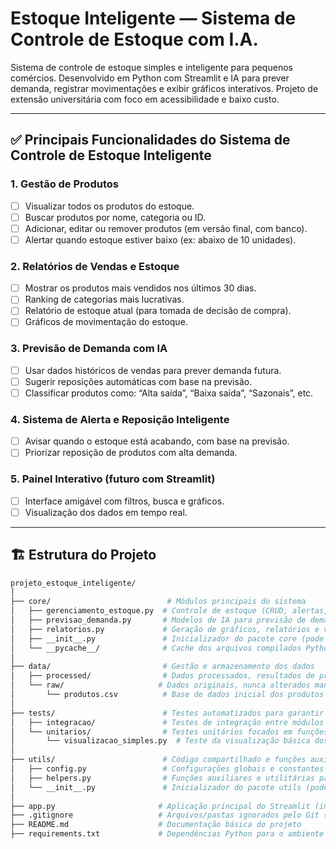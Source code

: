 # Estoque Inteligente — Sistema de Controle de Estoque com I.A.
Sistema de controle de estoque simples e inteligente para pequenos comércios. Desenvolvido em Python com Streamlit e IA para prever demanda, registrar movimentações e exibir gráficos interativos. Projeto de extensão universitária com foco em acessibilidade e baixo custo.

---

## ✅ Principais Funcionalidades do Sistema de Controle de Estoque Inteligente

### 1. **Gestão de Produtos**

* [ ] Visualizar todos os produtos do estoque.
* [ ] Buscar produtos por nome, categoria ou ID.
* [ ] Adicionar, editar ou remover produtos (em versão final, com banco).
* [ ] Alertar quando estoque estiver baixo (ex: abaixo de 10 unidades).

### 2. **Relatórios de Vendas e Estoque**

* [ ] Mostrar os produtos mais vendidos nos últimos 30 dias.
* [ ] Ranking de categorias mais lucrativas.
* [ ] Relatório de estoque atual (para tomada de decisão de compra).
* [ ] Gráficos de movimentação do estoque.

### 3. **Previsão de Demanda com IA**

* [ ] Usar dados históricos de vendas para prever demanda futura.
* [ ] Sugerir reposições automáticas com base na previsão.
* [ ] Classificar produtos como: “Alta saída”, “Baixa saída”, “Sazonais”, etc.

### 4. **Sistema de Alerta e Reposição Inteligente**

* [ ] Avisar quando o estoque está acabando, com base na previsão.
* [ ] Priorizar reposição de produtos com alta demanda.

### 5. **Painel Interativo (futuro com Streamlit)**

* [ ] Interface amigável com filtros, busca e gráficos.
* [ ] Visualização dos dados em tempo real.

---

## 🏗️ Estrutura do Projeto

```bash
projeto_estoque_inteligente/
│
├── core/                          # Módulos principais do sistema
│   ├── gerenciamento_estoque.py  # Controle de estoque (CRUD, alertas, manipulação dos dados dos produtos)
│   ├── previsao_demanda.py       # Modelos de IA para previsão de demanda e comportamento do estoque
│   ├── relatorios.py             # Geração de gráficos, relatórios e visualizações para análise
│   ├── __init__.py               # Inicializador do pacote core (pode ficar vazio)
│   └── __pycache__/              # Cache dos arquivos compilados Python (gerado automaticamente)
│
├── data/                         # Gestão e armazenamento dos dados
│   ├── processed/                # Dados processados, resultados de previsões, arquivos intermediários
│   └── raw/                     # Dados originais, nunca alterados manualmente
│       └── produtos.csv          # Base de dados inicial dos produtos em CSV
│
├── tests/                        # Testes automatizados para garantir qualidade e funcionamento
│   ├── integracao/               # Testes de integração entre módulos do sistema
│   └── unitarios/                # Testes unitários focados em funções específicas
│       └── visualizacao_simples.py  # Teste da visualização básica dos dados CSV
│
├── utils/                        # Código compartilhado e funções auxiliares reutilizáveis
│   ├── config.py                 # Configurações globais e constantes do sistema
│   ├── helpers.py                # Funções auxiliares e utilitárias para o projeto
│   └── __init__.py               # Inicializador do pacote utils (pode ficar vazio)
│
├── app.py                       # Aplicação principal do Streamlit (interface web do sistema)
├── .gitignore                   # Arquivos/pastas ignorados pelo Git (ex: __pycache__, .env)
├── README.md                    # Documentação básica do projeto
├── requirements.txt             # Dependências Python para o ambiente do projeto